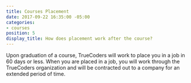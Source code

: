 ```yaml
---
title: Courses Placement
date: 2017-09-22 16:35:00 -05:00
categories:
- courses
position: 5
display_title: How does placement work after the course?
---
```


Upon graduation of a course, TrueCoders will work to place you in a job in 60 days or less. When you are placed in a job, you will work through the TrueCoders organization and will be contracted out to a company for an extended period of time.